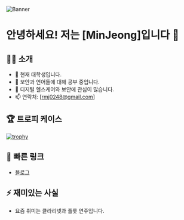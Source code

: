 ![Banner](여기에_배너_이미지_URL_삽입)
# 안녕하세요! 저는 [MinJeong]입니다 👋

## 🙋‍♂️ 소개
- 🔭 현재 대학생입니다.
- 🌱 보안과 언어들에 대해 공부 중입니다.
- 👯 디지털 헬스케어와 보안에 관심이 많습니다.
- 📫 연락처: [rmj0248@gmail.com]

## 🏆 트로피 케이스
[![trophy](https://github-profile-trophy.vercel.app/?username=yourusername&theme=nord&column=7)](https://github.com/ryo-ma/github-profile-trophy)

## 🔗 빠른 링크
- [블로그](https://dhwldwlddl.tistory.com/)

## ⚡ 재미있는 사실
- 요즘 취미는 클라리넷과 플룻 연주입니다.
